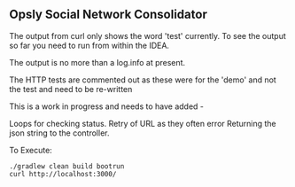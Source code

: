 ## Opsly Social Network Consolidator

The output from curl only shows the word 'test' currently. To see
the output so far you need to run from within the IDEA.

The output is no more than a log.info at present.

The HTTP tests are commented out as these were for the 'demo' and not the test and need to be re-written

This is a work in progress and needs to have added - 

Loops for checking status.
Retry of URL as they often error
Returning the json string to the controller.

To Execute:
```
./gradlew clean build bootrun
curl http://localhost:3000/
```

